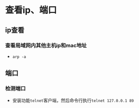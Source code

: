 # 查看ip、端口

## ip查看

### 查看局域网内其他主机ip和mac地址

- `arp -a`

## 端口

### 检测端口

- 安装功能`telnet`客户端，然后命令行执行`telnet 127.0.0.1 89`

